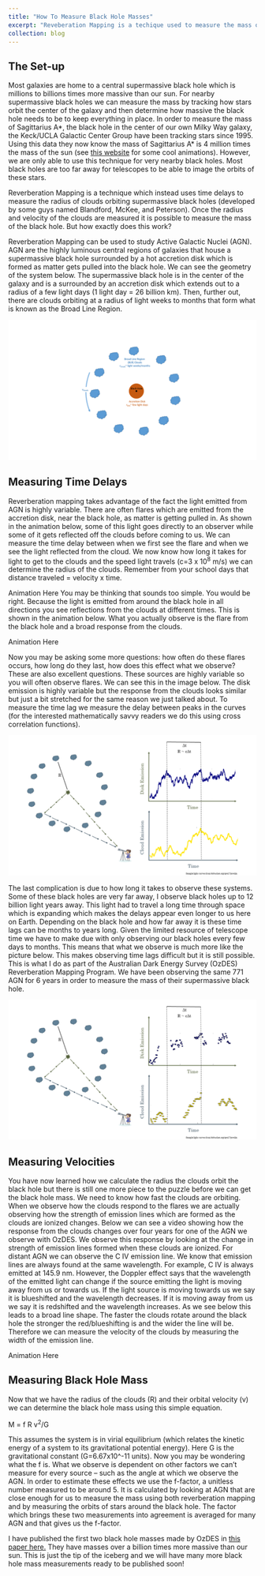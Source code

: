 ```yaml
---
title: "How To Measure Black Hole Masses"
excerpt: "Reveberation Mapping is a techique used to measure the mass of distant black holes.  Click here to learn how!<br/><img src='/images/RMDiagram.png'>"
collection: blog
---
```


## The Set-up
Most galaxies are home to a central supermassive black hole which is millions to billions times more massive than our sun.  For nearby supermassive black holes we can measure the mass by tracking how stars orbit the center of the galaxy and then determine how massive the black hole needs to be to keep everything in place.  In order to measure the mass of Sagittarius A\*, the black hole in the center of our own Milky Way galaxy, the Keck/UCLA Galactic Center Group have been tracking stars since 1995.  Using this data they now know the mass of Sagittarius A\* is 4 million times the mass of the sun (see [this website](http://www.astro.ucla.edu/~ghezgroup/gc/animations.html) for some cool animations).  However, we are only able to use this technique for very nearby black holes.  Most black holes are too far away for telescopes to be able to image the orbits of these stars.

Reverberation Mapping is a technique which instead uses time delays to measure the radius of clouds orbiting supermassive black holes (developed by some guys named Blandford, McKee, and Peterson).  Once the radius and velocity of the clouds are measured it is possible to measure the mass of the black hole.  But how exactly does this work?  

Reverberation Mapping can be used to study Active Galactic Nuclei (AGN).  AGN are the highly luminous central regions of galaxies that house a supermassive black hole surrounded by a hot accretion disk which is formed as matter gets pulled into the black hole.   We can see the geometry of the system below.  The supermassive black hole is in the center of the galaxy and is a surrounded by an accretion disk which extends out to a radius of a few light days (1 light day = 26 billion km).  Then, further out, there are clouds orbiting at a radius of light weeks to months that form what is known as the Broad Line Region.

![](../images/AGN_small.png)

## Measuring Time Delays
Reverberation mapping takes advantage of the fact the light emitted from AGN is highly variable.  There are often flares which are emitted from the accretion disk, near the black hole, as matter is getting pulled in.  As shown in the animation below, some of this light goes directly to an observer while some of it gets reflected off the clouds before coming to us.  We can measure the time delay between when we first see the flare and when we see the light reflected from the cloud.  We now know how long it takes for light to get to the clouds and the speed light travels (c=3 x 10<sup>8</sup> m/s) we can determine the radius of the clouds.  Remember from your school days that distance traveled = velocity x time.  

Animation Here
You may be thinking that sounds too simple.  You would be right.  Because the light is emitted from around the black hole in all directions you see reflections from the clouds at different times.  This is shown in the animation below.  What you actually observe is the flare from the black hole and a broad response from the clouds.

Animation Here

Now you may be asking some more questions:  how often do these flares occurs, how long do they last, how does this effect what we observe?  These are also excellent questions.  These sources are highly variable so you will often observe flares.  We can see this in the image below.  The disk emission is highly variable but the response from the clouds looks similar but just a bit stretched for the same reason we just talked about.   To measure the time lag we measure the delay between peaks in the curves (for the interested mathematically savvy readers we do this using cross correlation functions).   

![](../images/HardRM.png)

The last complication is due to how long it takes to observe these systems.  Some of these black holes are very far away, I observe black holes up to 12 billion light years away.  This light had to travel a long time through space which is expanding which makes the delays appear even longer to us here on Earth.  Depending on the black hole and how far away it is these time lags can be months to years long.  Given the limited resource of telescope time we have to make due with only observing our black holes every few days to months.  This means that what we observe is much more like the picture below.  This makes observing time lags difficult but it is still possible.  This is what I do as part of the Australian Dark Energy Survey (OzDES) Reverberation Mapping Program.  We have been observing the same 771 AGN for 6 years in order to measure the mass of their supermassive black hole.  

![](../images/OurRM.png)

## Measuring Velocities
You have now learned how we calculate the radius the clouds orbit the black hole but there is still one more piece to the puzzle before we can get the black hole mass.   We need to know how fast the clouds are orbiting.   When we observe how the clouds respond to the flares we are actually observing how the strength of emission lines which are formed as the clouds are ionized changes.    Below we can see a video showing how the response from the clouds changes over four years for one of the AGN we observe with OzDES.  We observe this response by looking at the change in strength of emission lines formed when these clouds are ionized.  For distant AGN we can observe the C IV emission line.  We know that emission lines are always found at the same wavelength.  For example, C IV is always emitted at 145.9 nm.  However, the Doppler effect says that the wavelength of the emitted light can change if the source emitting the light is moving away from us or towards us.  If the light source is moving towards us we say it is blueshifted and the wavelength decreases.  If it is moving away from us we say it is redshifted and the wavelength increases.  As we see below this leads to a broad line shape.  The faster the clouds rotate around the black hole the stronger the red/blueshifting is and the wider the line will be.  Therefore we can measure the velocity of the clouds by measuring the width of the emission line.

Animation Here

## Measuring Black Hole Mass
Now that we have the radius of the clouds (R) and their orbital velocity (v) we can determine the black hole mass using this simple equation.

M = f R v<sup>2</sup>/G

This assumes the system is in virial equilibrium (which relates the kinetic energy of a system to its gravitational potential energy). Here G is the gravitational constant (G=6.67x10^-11 units).  Now you may be wondering what the f is.  What we observe is dependent on other factors we can’t measure for every source – such as the angle at which we observe the AGN.  In order to estimate these effects we use the f-factor, a unitless number measured to be around 5.  It is calculated by looking at AGN that are close enough for us to measure the mass using both reverberation mapping and by measuring the orbits of stars around the black hole.  The factor which brings these two measurements into agreement is averaged for many AGN and that gives us the f-factor.   

I have published the first two black hole masses made by OzDES in [this paper here.](https://arxiv.org/abs/1902.04206) They have masses over a billion times more massive than our sun.  This is just the tip of the iceberg and we will have many more black hole mass measurements ready to be published soon!

